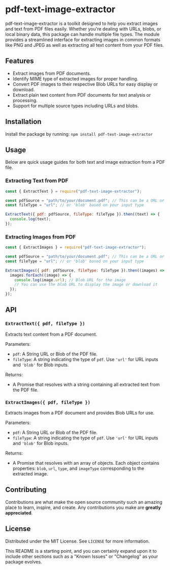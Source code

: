 # pdf-text-image-extractor

pdf-text-image-extractor is a toolkit designed to help you extract images and text from PDF files easily. Whether you're dealing with URLs, blobs, or local binary data, this package can handle multiple file types. The module provides a streamlined interface for extracting images in common formats like PNG and JPEG as well as extracting all text content from your PDF files.

## Features

- Extract images from PDF documents.
- Identify MIME type of extracted images for proper handling.
- Convert PDF images to their respective Blob URLs for easy display or download.
- Extract plain text content from PDF documents for text analysis or processing.
- Support for multiple source types including URLs and blobs.

## Installation

Install the package by running:
`npm install pdf-text-image-extractor`

## Usage

Below are quick usage guides for both text and image extraction from a PDF file.

### Extracting Text from PDF

```javascript
const { ExtractText } = require("pdf-text-image-extractor");

const pdfSource = "path/to/your/document.pdf"; // This can be a URL or a Blob
const fileType = "url"; // or 'blob' based on your input type

ExtractText({ pdf: pdfSource, fileType: fileType }).then((text) => {
  console.log(text);
});
```

### Extracting Images from PDF

```javascript
const { ExtractImages } = require("pdf-text-image-extractor");

const pdfSource = "path/to/your/document.pdf"; // This can be a URL or a Blob
const fileType = "url"; // or 'blob' based on your input type

ExtractImages({ pdf: pdfSource, fileType: fileType }).then((images) => {
  images.forEach((image) => {
    console.log(image.url); // Blob URL for the image
    // You can use the blob URL to display the image or download it
  });
});
```

## API

### `ExtractText({ pdf, fileType })`

Extracts text content from a PDF document.

Parameters:

- `pdf`: A String URL or Blob of the PDF file.
- `fileType`: A string indicating the type of `pdf`. Use `'url'` for URL inputs and `'blob'` for Blob inputs.

Returns:

- A Promise that resolves with a string containing all extracted text from the PDF file.

### `ExtractImages({ pdf, fileType })`

Extracts images from a PDF document and provides Blob URLs for use.

Parameters:

- `pdf`: A String URL or Blob of the PDF file.
- `fileType`: A string indicating the type of `pdf`. Use `'url'` for URL inputs and `'blob'` for Blob inputs.

Returns:

- A Promise that resolves with an array of objects. Each object contains properties: `blob`, `url`, `type`, and `imageType` corresponding to the extracted image.

## Contributing

Contributions are what make the open source community such an amazing place to learn, inspire, and create. Any contributions you make are **greatly appreciated**.

## License

Distributed under the MIT License. See `LICENSE` for more information.

This README is a starting point, and you can certainly expand upon it to include other sections such as a "Known Issues" or "Changelog" as your package evolves.
